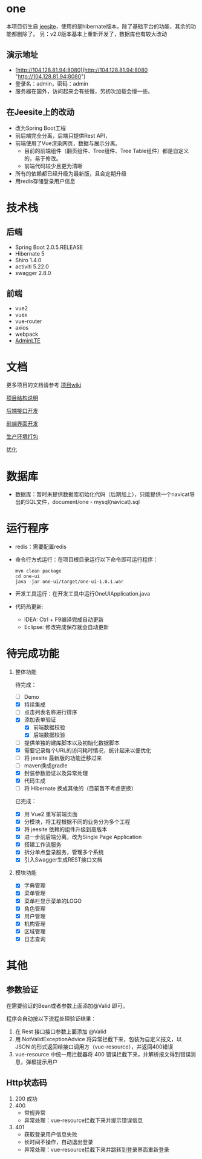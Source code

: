 # one

本项目衍生自 [jeesite](https://github.com/thinkgem/jeesite "https://github.com/thinkgem/jeesite")，使用的是hibernate版本，除了基础平台的功能，其余的功能都删除了。
另：v2.0版本基本上重新开发了，数据库也有较大改动

## 演示地址
-   [http://104.128.81.94:8080](http://104.128.81.94:8080 "http://104.128.81.94:8080")
-   登录名：admin，密码：admin
-   服务器在国外，访问起来会有些慢，另初次加载会慢一些。

## 在Jeesite上的改动
-	改为Spring Boot工程
-	前后端完全分离，后端只提供Rest API，
-   前端使用了Vue渲染网页，数据与展示分离。
    -   目前的前端组件（翻页组件、Tree组件、Tree Table组件）都是自定义的，易于修改。
    -   前端代码较少且更为清晰
-   所有的依赖都已经升级为最新版，且会定期升级
-   用redis存储登录用户信息


# 技术栈
## 后端
-   Spring Boot 2.0.5.RELEASE
-   Hibernate 5
-   Shiro 1.4.0
-   activiti 5.22.0
-   swagger 2.8.0

## 前端
-   vue2
-   vuex
-   vue-router
-   axios
-   webpack
-   [AdminLTE](https://github.com/almasaeed2010/AdminLTE "https://github.com/almasaeed2010/AdminLTE")

# 文档
更多项目的文档请参考 [项目wiki](https://github.com/lcw2004/one/wiki)

[项目结构说明](https://github.com/lcw2004/one/wiki/%25E5%25B7%25A5%25E7%25A8%258B%25E7%25BB%2593%25E6%259E%2584%25E8%25AF%25B4%25E6%2598%258E)

[后端接口开发](https://github.com/lcw2004/one/wiki/%E5%BC%80%E5%8F%91%EF%BC%88%E5%90%8E%E7%AB%AF%E6%8E%A5%E5%8F%A3%EF%BC%89)

[前端界面开发](https://github.com/lcw2004/one/wiki/%E5%BC%80%E5%8F%91%EF%BC%88%E5%89%8D%E7%AB%AF%E7%95%8C%E9%9D%A2%EF%BC%89)

[生产环境打包](https://github.com/lcw2004/one/wiki/%E6%89%93%E5%8C%85)

[优化](https://github.com/lcw2004/one/wiki/%E4%BC%98%E5%8C%96)

# 数据库

-   数据库：暂时未提供数据库初始化代码（后期加上），只能提供一个navicat导出的SQL文件，document/one - mysql(navicat).sql

# 运行程序

-   redis：需要配置redis
-   命令行方式运行：在项目根目录运行以下命令即可运行程序：

        mvn clean package
        cd one-ui
        java -jar one-ui/target/one-ui-1.0.1.war
        
-   开发工具运行：在开发工具中运行OneUIApplication.java
-   代码热更新:
    -   IDEA: Ctrl + F9编译完成自动更新
    -   Eclipse: 修改完成保存就会自动更新

# 待完成功能
1.  整体功能
    
    待完成：
    -   [ ] Demo
    -   [X] 持续集成
    -	[ ] 点击列表名称进行排序
    -   [X] 添加表单验证
        -   [X] 前端数据校验
        -   [X] 后端数据校验
    -   [ ] 提供单独的建库脚本以及初始化数据脚本
    -   [X] 需要记录每个URL的访问耗时情况，统计起来以便优化
    -	[ ] 将 jeesite 最新版的功能迁移过来
    -   [ ] maven换成gradle
    -   [X] 封装参数验证以及异常处理
    -   [X] 代码生成
    -   [ ] 将 Hibernate 换成其他的（目前暂不考虑更换）

    已完成：
    
    -   [X] 用 Vue2 重写前端页面
    -	[X] 分模块，将工程根据不同的业务分为多个工程
    -	[X] 将 jeesite 依赖的组件升级到高版本
    -   [X] 进一步前后端分离，改为Single Page Application
    -   [X] 搭建工作流服务
    -   [X] 拆分单点登录服务，管理多个系统
    -   [X] 引入Swagger生成REST接口文档

2.  模块功能

	-   [X] 字典管理
	-   [X] 菜单管理
	-   [X] 菜单栏显示菜单的LOGO
	-   [X] 角色管理
	-   [X] 用户管理
	-   [X] 机构管理
	-   [X] 区域管理
	-   [X] 日志查询

# 其他

## 参数验证
在需要验证的Bean或者参数上面添加@Valid 即可。

程序会自动按以下流程处理验证结果：
1.  在 Rest 接口接口参数上面添加 @Valid
2.  用 NotValidExceptionAdvice 将异常拦截下来，包装为自定义报文，以 JSON 的形式返回给接口调用方（vue-resource），并返回400错误
3.  vue-resource 中统一用拦截器将 400 错误拦截下来，并解析报文得到错误消息，弹框提示用户

## Http状态码
1.  200 成功
2.  400
    -   常规异常
    -   异常处理：vue-resource拦截下来并提示错误信息
3.  401
    -   获取登录用户信息失败
    -   长时间不操作，自动退出登录
    -   异常处理：vue-resource拦截下来并跳转到登录界面重新登录
    